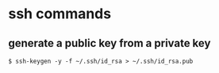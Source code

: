 # ssh commands

## generate a public key from a private key
```shell
$ ssh-keygen -y -f ~/.ssh/id_rsa > ~/.ssh/id_rsa.pub
```

